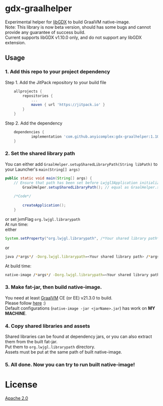 # gdx-graalhelper
Experimental helper for [libGDX](https://libgdx.com/) to build GraalVM native-image.  
Note: This library is now beta version, should has some bugs and cannot provide any guarantee of success build.  
Current supports libGDX v1.10.0 only, and do not support any libGDX extension.

## Usage
### 1. Add this repo to your project dependency
Step 1. Add the JitPack repository to your build file
```groovy
	allprojects {
		repositories {
			...
			maven { url 'https://jitpack.io' }
		}
	}
```

Step 2. Add the dependency
```groovy
	dependencies {
	        implementation 'com.github.anyicomplex:gdx-graalhelper:1.10.0-beta1'
	}
```
### 2. Set the shared library path
You can either add `GraalHelper.setupSharedLibraryPath(String libPath)` to your Launcher's `main(String[] args)`
```java
public static void main(String[] args) {
    // Ensure that path has been set before Lwjgl3Application initialization
		GraalHelper.setupSharedLibraryPath(); // equal as GraalHelper.setupSharedLibraryPath(".");
    
    /*Code*/
    
		createApplication();
	}
```
or set jvmFlag `org.lwjgl.librarypath`  
At run time:  
either
```java
System.setProperty("org.lwjgl.librarypath", /*Your shared library path*/); // equals as GraalHelper.setupSharedLibraryPath(String libPath);
```
or
```sh
java /*args*/ -Dorg.lwjgl.librarypath=<Your shared library path> /*args*/
```
At build time:
```sh
native-image /*args*/ -Dorg.lwjgl.librarypath=<Your shared library path> /*args*/
```
### 3. Make fat-jar, then build native-image.
You need at least [GraalVM](https://www.graalvm.org/) CE (or EE) v21.3.0 to build.  
Please follow [here](https://www.graalvm.org/reference-manual/native-image/) :)  
Default configurations (`native-image -jar <jarName>.jar`) has work on **MY MACHINE**.
### 4. Copy shared libraries and assets
Shared libraries can be found at dependency jars, or you can also extract them from the built fat-jar.  
Put them to `org.lwjgl.librarypath` directory.  
Assets must be put at the same path of built native-image.
### 5. All done. Now you can try to run built native-image!

# License
[Apache 2.0](https://github.com/anyicomplex/gdx-graalhelper/blob/master/LICENSE)
